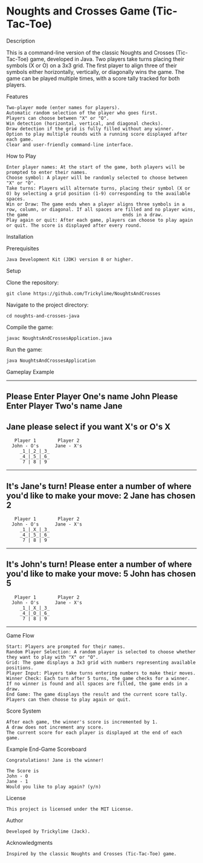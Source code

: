 # Noughts and Crosses Game (Tic-Tac-Toe)

Description

This is a command-line version of the classic Noughts and Crosses (Tic-Tac-Toe) game, developed in Java. Two players take turns placing their symbols (X or O) on a 3x3 grid. The first player to align three of their symbols either horizontally, vertically, or diagonally wins the game. The game can be played multiple times, with a score tally tracked for both players.

Features

    Two-player mode (enter names for players).
    Automatic random selection of the player who goes first.
    Players can choose between "X" or "O".
    Win detection (horizontal, vertical, and diagonal checks).
    Draw detection if the grid is fully filled without any winner.
    Option to play multiple rounds with a running score displayed after each game.
    Clear and user-friendly command-line interface.

How to Play

    Enter player names: At the start of the game, both players will be prompted to enter their names.
    Choose symbol: A player will be randomly selected to choose between "X" or "O".
    Take turns: Players will alternate turns, placing their symbol (X or O) by selecting a grid position (1-9) corresponding to the available spaces.
    Win or Draw: The game ends when a player aligns three symbols in a row, column, or diagonal. If all spaces are filled and no player wins, the game                                   ends in a draw.
    Play again or quit: After each game, players can choose to play again or quit. The score is displayed after every round.

Installation

Prerequisites

    Java Development Kit (JDK) version 8 or higher.

Setup

Clone the repository:

    git clone https://github.com/Trickylime/NoughtsAndCrosses

Navigate to the project directory:

    cd noughts-and-crosses-java

Compile the game:

    javac NoughtsAndCrossesApplication.java

Run the game:

    java NoughtsAndCrossesApplication

Gameplay Example

------------------------------
Please Enter Player One's name
John
Please Enter Player Two's name
Jane
------------------------------
Jane please select if you want X's or O's
X
------------------------------
       Player 1        Player 2
      John - O's      Jane - X's
         _1_|_2_|_3_
         _4_|_5_|_6_
          7 | 8 | 9 
------------------------------
It's Jane's turn! Please enter a number of where you'd like to make your move:
2
Jane has chosen 2
------------------------------
       Player 1        Player 2
      John - O's      Jane - X's
         _1_|_X_|_3_
         _4_|_5_|_6_
          7 | 8 | 9 
------------------------------
It's John's turn! Please enter a number of where you'd like to make your move:
5
John has chosen 5
------------------------------
       Player 1        Player 2
      John - O's      Jane - X's
         _1_|_X_|_3_
         _4_|_O_|_6_
          7 | 8 | 9 
------------------------------

Game Flow

    Start: Players are prompted for their names.
    Random Player Selection: A random player is selected to choose whether they want to play with "X" or "O".
    Grid: The game displays a 3x3 grid with numbers representing available positions.
    Player Input: Players take turns entering numbers to make their moves.
    Winner Check: Each turn after 5 turns, the game checks for a winner. If no winner is found and all spaces are filled, the game ends in a draw.
    End Game: The game displays the result and the current score tally. Players can then choose to play again or quit.

Score System

    After each game, the winner's score is incremented by 1.
    A draw does not increment any score.
    The current score for each player is displayed at the end of each game.

Example End-Game Scoreboard

    Congratulations! Jane is the winner!

    The Score is
    John - 0
    Jane - 1
    Would you like to play again? (y/n)

License

    This project is licensed under the MIT License.

Author

    Developed by Trickylime (Jack).

Acknowledgments

    Inspired by the classic Noughts and Crosses (Tic-Tac-Toe) game.
